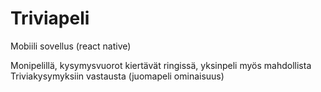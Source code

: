 # Triviapeli

Mobiili sovellus (react native) 

Monipelillä, kysymysvuorot kiertävät ringissä, yksinpeli myös mahdollista
Triviakysymyksiin vastausta (juomapeli ominaisuus)
